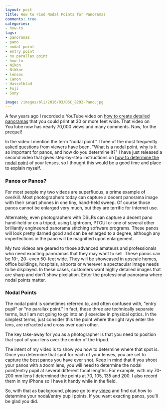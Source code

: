 ```yaml
---
layout: post
title: How to Find Nodal Points for Panoramas
comments: true
categories:
- how-to
tags:
- panoramas
- pano
- nodal point
- entry point
- no parallax point
- how-to
- Nikon
- Nikkor
- lenses
- Canon
- Hasselblad
- Fuji
- Sony

image: /images/bli/2016/03/DSC_8292-Pano.jpg
---
```


A few years ago I recorded a YouTube video on [how to create detailed panoramas](https://youtu.be/edgmob9gtQ4) that you could print at 30 or more feet wide. That video on YouTube now has nearly 70,000 views and many comments. Now, for the prequel!
  
<!--more-->

In the video I mention the term "nodal point." Three of the most frequently asked questions from viewers have been, "What is a nodal point, why is it so important for panos, and how do you determine it?" I have just released a second video that gives step-by-step instructions on [how to determine the nodal point](https://youtu.be/IFQHoCjFTn8) of your lenses, so I thought this would be a good time and place to explain myself. 

### Panos or Panos?

For most people my two videos are superfluous, a prime example of overkill. Most photographers today can capture a decent panorama image with their smart phones in one tiny, hand-held sweep. Of course those panos cannot be enlarged very much, but they are terrific for Internet use. 

Alternately, even photographers with DSLRs can capture a decent pano hand-held or on a tripod, using Lightroom, PTGUI or one of several other brilliantly engineered panorama stitching software programs. These panos will look pretty darned good and can be enlarged to a degree, although any imperfections in the pano will be magnified upon enlargement. 

My two videos are geared to those advanced amateurs and professionals who need exacting panoramas that they may want to sell. These panos can be 10-, 20- even 50-feet wide. They will be showcased in upscale homes, office buildings, hospitals, airports or wherever a spectacular image needs to be displayed. In these cases, customers want highly detailed images that are sharp and don't show pixelation. Enter the professional panorama where nodal points matter.

### Nodal Points

The nodal point is sometimes referred to, and often confused with, "entry pupil" or "no parallax point." In fact, these three are technically separate terms, but I am not going to go into an    ;l exercise in physical optics. In the simplest terms, just consider this the point where the light rays enter the lens, are refracted and cross over each other. 

The key take-away for you as a photographer is that you need to position that spot of your lens over the center of the tripod. 

The intent of my video is to show you how to determine where that spot is. Once you determine that spot for each of your lenses, you are set to capture the best panos you have ever shot. Keep in mind that if you shoot your panos with a zoom lens, you will need to determine the nodal point/entry pupil at several different focal lengths. For example, with my 70-200 mm lens I determined the points at 70, 105, 135 and 200. I also record them in my iPhone so I have it handy while in the field. 

So, with that as background, please go to my [video](https://youtu.be/edgmob9gtQ4) and find out how to determine your nodal/entry pupil points. If you want exacting panos, you'll be glad you did.


